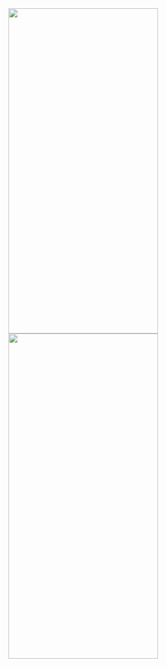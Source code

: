 <img src="https://github.com/gaurav-afk/RestartApp/assets/65609530/8e007941-2c61-419f-ad4e-74dc3c4c7fe1" width="300" height="650">
<img src="https://github.com/gaurav-afk/RestartApp/assets/65609530/509e8c66-c8d4-4878-bfe3-ea2597f0434b" width="300" height="650">


